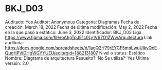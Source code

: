 # BKJ_D03

Auditado: Yes
Auditor: Anonymous
Categoría: Diagramas
Fecha de creación: March 18, 2022
Fecha de última modificación: May 2, 2022
Fecha en la que pasó a estático: June 3, 2022
Identificador: BKJ_D03
Liga: https://www.figma.com/file/oAhgTpJE1c0Ly1V97O1ZWv/Arquitectura
Link auditoría: https://docs.google.com/spreadsheets/d/1agQ2rf79rEYCF5mpLwuUIkyQcEQugHPViDHgWGYYUEU/edit#gid=1882131807
Nivel o status: Estático
Nombre: Diagrama de arquitectura
Resuelto?: No
Se utiliza?: Yes
Última versión: 2.0
